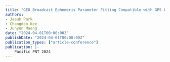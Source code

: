 ```yaml
---
title: "GEO Broadcast Ephemeris Parameter Fitting Compatible with GPS LNAV User Algorithm"
authors:
- Jaeuk Park
- Changdon Kee
- Juhyun Maeng
date: "2024-04-01T00:00:00Z"
publishDate: "2024-04-01T00:00:00Z"
publication_types: ["article-conference"]
publication: |-
    Pacific PNT 2024
---
```


